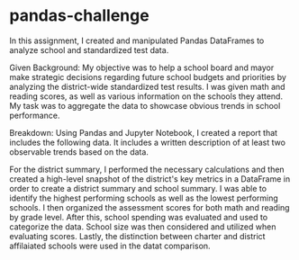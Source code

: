 # pandas-challenge

In this assignment, I created and manipulated Pandas DataFrames to analyze school and standardized test data.

Given Background:
My objective was to help a school board and mayor make strategic decisions regarding future school budgets and priorities by analyzing the district-wide standardized test results. I was given math and reading scores, as well as various information on the schools they attend. My task was to aggregate the data to showcase obvious trends in school performance.


Breakdown:
Using Pandas and Jupyter Notebook, I created a report that includes the following data. It includes a written description of at least two observable trends based on the data.

For the district summary, I performed the necessary calculations and then created a high-level snapshot of the district's key metrics in a DataFrame in order to create a district summary and school summary. I was able to identify the highest performing schools as well as the lowest performing schools. I then organized the assessment scores for both math and reading by grade level. After this, school spending was evaluated and used to categorize the data. School size was then considered and utilized when evaluating scores. Lastly, the distinction between charter and district affilaiated schools were used in the datat comparison.
